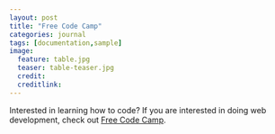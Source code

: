 ```yaml
---
layout: post
title: "Free Code Camp"
categories: journal
tags: [documentation,sample]
image:
  feature: table.jpg
  teaser: table-teaser.jpg
  credit:
  creditlink:
---
```


Interested in learning how to code? If you are interested in doing web development, check out [Free Code Camp](https://www.freecodecamp.com/).
